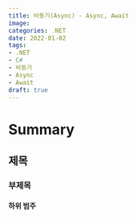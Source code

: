 ```yaml
---
title: 비동기(Async) - Async, Await
image: 
categories: .NET
date: 2022-01-02
tags:
- .NET
- C#
- 비동기
- Async
- Await
draft: true
---
```


# Summary
## 제목
### 부제목
#### 하위 범주